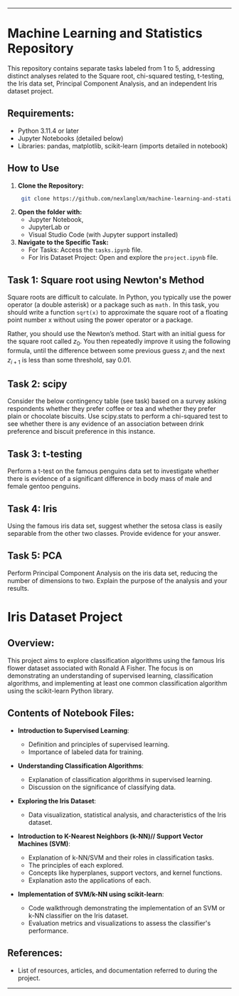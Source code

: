---

# Machine Learning and Statistics Repository

This repository contains separate tasks labeled from 1 to 5, addressing distinct analyses related to the Square root, chi-squared testing, t-testing, the Iris data set, Principal Component Analysis,  and an independent Iris dataset project.

## Requirements:

- Python 3.11.4 or later
- Jupyter Notebooks (detailed below)
- Libraries: pandas, matplotlib, scikit-learn (imports detailed in notebook)


## How to Use

1. **Clone the Repository:**
   ```bash
    git clone https://github.com/nexlanglxm/machine-learning-and-statistics.git
    ```
2. **Open the folder with:**
   - Jupyter Notebook,
   - JupyterLab or
   - Visual Studio Code (with Jupyter support installed)
3. **Navigate to the Specific Task:**
   - For Tasks:
   Access the `tasks.ipynb` file.
   - For Iris Dataset Project: Open and explore the `project.ipynb` file.

## Task 1: Square root using Newton's Method

Square roots are difficult to calculate. In Python, you typically use the power operator (a double asterisk) or a package such as `math.` In this task, you should write a function `sqrt(x)` to approximate the square root of a floating point number x without using the power operator or a package.

Rather, you should use the Newton’s method. Start with an initial guess for the square root called $z_0$. You then repeatedly improve it using the following formula, until the difference between some previous guess $z_i$ and the next $z_{i+1}$ is less than some threshold, say 0.01.

## Task 2: scipy

Consider the below contingency table (see task) based on a survey asking respondents whether they prefer coffee or tea and whether they prefer plain or chocolate biscuits. Use scipy.stats to perform a chi-squared test to see whether there is any evidence of an association between drink preference and biscuit preference in this instance.

## Task 3: t-testing

Perform a t-test on the famous penguins data set to investigate whether there is evidence of a significant difference in body mass of male and female gentoo penguins.

## Task 4: Iris

Using the famous iris data set, suggest whether the setosa class is easily separable from the other two classes. Provide evidence for your answer.

## Task 5: PCA

Perform Principal Component Analysis on the iris data set, reducing the number of dimensions to two. Explain the purpose of the analysis and your results.

# Iris Dataset Project

## Overview:
This project aims to explore classification algorithms using the famous Iris flower dataset associated with Ronald A Fisher. The focus is on demonstrating an understanding of supervised learning, classification algorithms, and implementing at least one common classification algorithm using the scikit-learn Python library.

## Contents of Notebook Files:

- **Introduction to Supervised Learning**:
  - Definition and principles of supervised learning.
  - Importance of labeled data for training.

- **Understanding Classification Algorithms**:
  - Explanation of classification algorithms in supervised learning.
  - Discussion on the significance of classifying data.

- **Exploring the Iris Dataset**:
  - Data visualization, statistical analysis, and characteristics of the Iris dataset.

- **Introduction to K-Nearest Neighbors (k-NN)// Support Vector Machines (SVM)**:
  - Explanation of k-NN/SVM and their roles in classification tasks.
  - The principles of each explored.
  - Concepts like hyperplanes, support vectors, and kernel functions.
  - Explanation asto the applications of each.

- **Implementation of SVM/k-NN using scikit-learn**:
  - Code walkthrough demonstrating the implementation of an SVM or k-NN classifier on the Iris dataset.
  - Evaluation metrics and visualizations to assess the classifier's performance.

## References:
- List of resources, articles, and documentation referred to during the project.


---